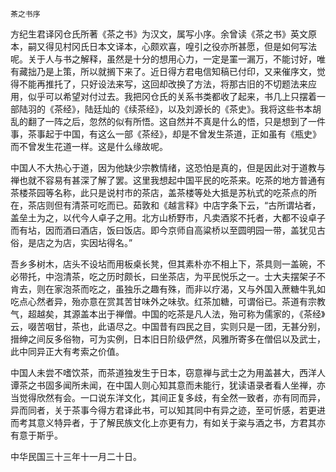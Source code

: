     茶之书序 

   方纪生君译冈仓氏所著《茶之书》为汉文，属写小序。余曾读《茶之书》英文原本，嗣又得见村冈氏日本文译本，心颇欢喜，喤引之役亦所甚愿，但是如何写法呢。关于人与书之解释，虽然是十分的想用心力，一定是罣一漏万，不能讨好，唯有藏拙乃是上策，所以就搁下来了。近日得方君电信知稿已付印，又来催序文，觉得不能再推托了，只好设法来写，这回却改换了方法，将那古旧的不切题法来应用，似乎可以希望对付过去。我把冈仓氏的关系书类都收了起来，书几上只摆着一部陆羽的《茶经》，陆廷灿的《续茶经》，以及刘源长的《茶史》。我将这些书本胡乱的翻了一阵之后，忽然的似有所悟。这自然并不真是什么的悟，只是想到了一件事，茶事起于中国，有这么一部《茶经》，却是不曾发生茶道，正如虽有《瓶史》而不曾发生花道一样。这是什么缘故呢。

   中国人不大热心于道，因为他缺少宗教情绪，这恐怕是真的，但是因此对于道教与禅也就不容易有甚深了解了罢。这里我想起中国平民的吃茶来。吃茶的地方普通有茶楼茶园等名称，此只是说村市的茶店，盖茶楼等处大抵是苏杭式的吃茶点的所在，茶店则但有清茶可吃而已。茹敦和《越言释》中店字条下云，“古所谓坫者，盖垒土为之，以代今人卓子之用。北方山桥野市，凡卖酒浆不托者，大都不设卓子而有坫，因而酒曰酒店，饭曰饭店。即今京师自高粱桥以至圆明园一带，盖犹见古俗，是店之为店，实因坫得名。”

   吾乡多树木，店头不设坫而用板桌长凳，但其素朴亦不相上下，茶具则一盖碗，不必带托，中泡清茶，吃之历时颇长，曰坐茶店，为平民悦乐之一。士大夫摆架子不肯去，则在家泡茶而吃之，虽独乐之趣有殊，而非以疗渴，又与外国入蔗糖牛乳如吃点心然者异，殆亦意在赏其苦甘味外之味欤。红茶加糖，可谓俗已。茶道有宗教气，超越矣，其源盖本出于禅僧。中国的吃茶是凡人法，殆可称为儒家的，《茶经》云，啜苦咽甘，茶也，此语尽之。中国昔有四民之目，实则只是一团，无甚分别，搢绅之间反多俗物，可为实例，日本旧日阶级俨然，风雅所寄多在僧侣以及武士，此中同异正大有考索之价值。

   中国人未尝不嗜饮茶，而茶道独发生于日本，窃意禅与武士之为用盖甚大，西洋人谭茶之书固多闻所未闻，在中国人则心知其意而未能行，犹读语录者看人坐禅，亦当觉得欣然有会。一口说东洋文化，其间正复多歧，有全然一致者，亦有同而异，异而同者，关于茶事今得方君译此书，可以知其同中有异之迹，至可忻感，若更进而考其意义特异者，于了解民族文化上亦更有力，有如关于粢与酒之书，方君其亦有意于斯乎。

   中华民国三十三年十一月二十日。

